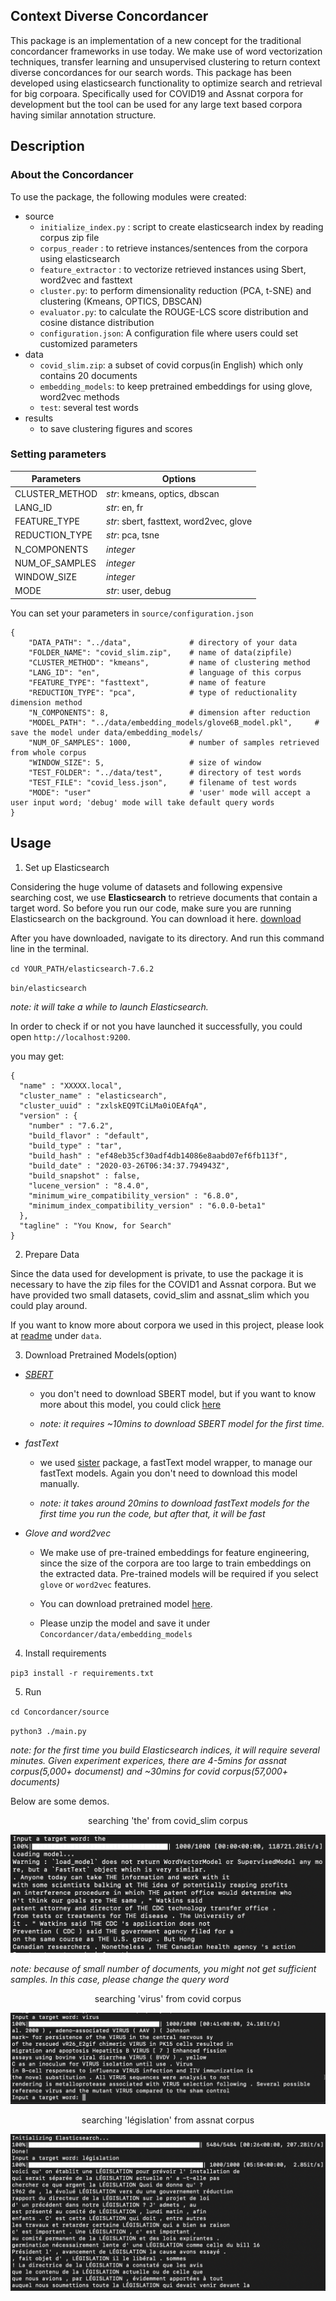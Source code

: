 ## Context Diverse Concordancer

This package is an implementation of a new concept for the traditional concordancer frameworks in use today. We make use of word vectorization techniques, transfer learning and unsupervised clustering to return context diverse concordances for our search words. This package has been developed using elasticsearch functionality to optimize search and retrieval for big corpoara. Specifically used for COVID19 and Assnat corpora for development but the tool can be used for any large text based corpora having similar annotation structure.

## Description

### About the Concordancer

To use the package, the following modules were created:

- source
    - `initialize_index.py` : script to create elasticsearch index by reading corpus zip file
    - `corpus_reader` : to retrieve instances/sentences from the corpora using elasticsearch
    - `feature_extractor` : to vectorize retrieved instances using Sbert, word2vec and fasttext
    - `cluster.py`: to perform dimensionality reduction (PCA, t-SNE) and clustering (Kmeans, OPTICS, DBSCAN)
    - `evaluator.py`: to calculate the ROUGE-LCS score distribution and cosine distance distribution 
    - `configuration.json`: A configuration file where users could set customized parameters
- data
    - `covid_slim.zip`: a subset of covid corpus(in English) which only contains 20 documents
    - `embedding_models`: to keep pretrained embeddings for using glove, word2vec methods
    - `test`: several test words
- results
    - to save clustering figures and scores

### Setting parameters

| Parameters | Options|
|------------|--------|
| CLUSTER_METHOD | *str*: kmeans, optics, dbscan|
| LANG_ID |*str*: en, fr|
|FEATURE_TYPE|*str*: sbert, fasttext, word2vec, glove|
|REDUCTION_TYPE|*str*: pca, tsne|
|N_COMPONENTS| *integer*|
|NUM_OF_SAMPLES| *integer*|
|WINDOW_SIZE|*integer*|
|MODE|*str*: user, debug|


You can set your parameters in `source/configuration.json`
```
{   
    "DATA_PATH": "../data",             # directory of your data
    "FOLDER_NAME": "covid_slim.zip",    # name of data(zipfile)
    "CLUSTER_METHOD": "kmeans",         # name of clustering method
    "LANG_ID": "en",                    # language of this corpus
    "FEATURE_TYPE": "fasttext",         # name of feature
    "REDUCTION_TYPE": "pca",            # type of reductionality dimension method
    "N_COMPONENTS": 8,                  # dimension after reduction
    "MODEL_PATH": "../data/embedding_models/glove6B_model.pkl",     # save the model under data/embedding_models/
    "NUM_OF_SAMPLES": 1000,             # number of samples retrieved from whole corpus
    "WINDOW_SIZE": 5,                   # size of window
    "TEST_FOLDER": "../data/test",      # directory of test words
    "TEST_FILE": "covid_less.json",     # filename of test words
    "MODE": "user"                      # 'user' mode will accept a user input word; 'debug' mode will take default query words
}
```

## Usage

1. Set up Elasticsearch

Considering the huge volume of datasets and following expensive searching cost, we use **Elasticsearch** to retrieve documents that contain a target word. So before you run our code, make sure you are running Elasticsearch on the background. You can download it here.
[download](https://www.elastic.co/downloads/elasticsearch)

After you have downloaded, navigate to its directory. And run this command line in the terminal.

`cd YOUR_PATH/elasticsearch-7.6.2`

`bin/elasticsearch`

*note: it will take a while to launch Elasticsearch.*

In order to check if or not you have launched it successfully, you could open `http://localhost:9200`. 

you may get:

```
{
  "name" : "XXXXX.local",
  "cluster_name" : "elasticsearch",
  "cluster_uuid" : "zxlskEQ9TCiLMa0iOEAfqA",
  "version" : {
    "number" : "7.6.2",
    "build_flavor" : "default",
    "build_type" : "tar",
    "build_hash" : "ef48eb35cf30adf4db14086e8aabd07ef6fb113f",
    "build_date" : "2020-03-26T06:34:37.794943Z",
    "build_snapshot" : false,
    "lucene_version" : "8.4.0",
    "minimum_wire_compatibility_version" : "6.8.0",
    "minimum_index_compatibility_version" : "6.0.0-beta1"
  },
  "tagline" : "You Know, for Search"
}
```

2. Prepare Data

Since the data used for development is private, to use the package it is necessary to have the zip files for the COVID1 and Assnat corpora. But we have provided two small datasets, covid_slim and assnat_slim which you could play around.

If you want to know more about corpora we used in this project, please look at [readme](https://github.ubc.ca/kappa224/Concordancer/tree/master/Concordancer/data) under `data`.

3. Download Pretrained Models(option)

- *[SBERT](https://github.com/UKPLab/sentence-transformers)*

  - you don't need to download SBERT model, but if you want to know more about this model, you could click [here](https://github.com/UKPLab/sentence-transformers/blob/master/docs/pretrained-models/multilingual-models.md)

  - *note: it requires ~10mins to download SBERT model for the first time.*

- *fastText*

  - we used [sister](https://github.com/tofunlp/sister) package, a fastText model wrapper, to manage our fastText models. Again you don't need to download this model manually.

  - *note: it takes around 20mins to download fastText models for the first time you run the code, but after that, it will be fast*

- *Glove and word2vec*

  - We make use of pre-trained embeddings for feature engineering, since the size of the corpora are too large to train embeddings on the extracted data. Pre-trained models will be required if you select `glove` or `word2vec` features.

  - You can download pretrained model [here](https://drive.google.com/file/d/19q9GHxh45zSjwo_BnSIUUySt-VjEvXxo/view).

  - Please unzip the model and save it under `Concordancer/data/embedding_models`

4. Install requirements

`pip3 install -r requirements.txt`

5. Run

`cd Concordancer/source`

`python3 ./main.py`

*note: for the first time you build Elasticsearch indices, it will require several minutes. Given experiment experices, there are 4-5mins for assnat corpus(5,000+ documenst) and ~30mins for covid corpus(57,000+ documents)*

Below are some demos.

<center>searching 'the' from covid_slim corpus</center>

![](Concordancer/results/demo_the.png)


*note: because of small number of documents, you might not get sufficient samples. In this case, please change the query word*

<center>searching 'virus' from covid corpus</center>

![](Concordancer/results/demo_virus.png)

<center>searching 'législation' from assnat corpus</center>

![](Concordancer/results/demo_legislation.png)

